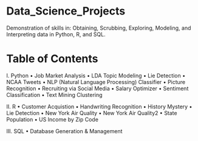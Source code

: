 # Data_Science_Projects
Demonstration of skills in: Obtaining, Scrubbing, Exploring, Modeling, and Interpreting data in Python, R, and SQL.

# Table of Contents
   I. Python
      • Job Market Analysis
      • LDA Topic Modeling
      • Lie Detection
      • NCAA Tweets
      • NLP (Natural Language Processing) Classifier
      • Picture Recognition
      • Recruiting via Social Media
      • Salary Optimizer
      • Sentiment Classification
      • Text Mining Clustering
   
   
   
   II. R
      • Customer Acquistion
      • Handwriting Recognition
      • History Mystery
      • Lie Detection
      • New York Air Quality
      • New York Air Quality2
      • State Population
      • US Income by Zip Code

   
       
   III. SQL
      • Database Generation & Management
